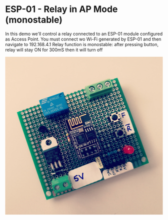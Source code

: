 # ESP-01 - Relay in AP Mode (monostable)

In this demo we'll control a relay connected to an ESP-01 module configured as Access Point.
You must connect wo Wi-Fi generated by ESP-01 and then navigate to 192.168.4.1
Relay function is monostable: after pressing button, relay will stay ON for 300mS then it will turn off

![ESP01_relay](/SingleRelay_APmode/relay_esp8266.jpg)
